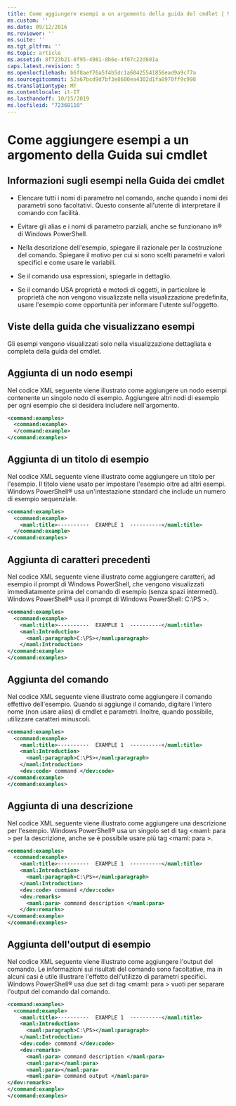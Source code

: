 ```yaml
---
title: Come aggiungere esempi a un argomento della guida del cmdlet | Microsoft Docs
ms.custom: ''
ms.date: 09/12/2016
ms.reviewer: ''
ms.suite: ''
ms.tgt_pltfrm: ''
ms.topic: article
ms.assetid: 8f723b21-8f95-4981-8b6e-4f07c22d601a
caps.latest.revision: 5
ms.openlocfilehash: b6f8aef76a5f4b5dc1a60425541856ead9a9c77a
ms.sourcegitcommit: 52a67bcd9d7bf3e8600ea4302d1fa8970ff9c998
ms.translationtype: MT
ms.contentlocale: it-IT
ms.lasthandoff: 10/15/2019
ms.locfileid: "72368110"
---
```

# <a name="how-to-add-examples-to-a-cmdlet-help-topic"></a>Come aggiungere esempi a un argomento della Guida sui cmdlet

## <a name="things-to-know-about-examples-in-cmdlet-help"></a>Informazioni sugli esempi nella Guida dei cmdlet

- Elencare tutti i nomi di parametro nel comando, anche quando i nomi dei parametri sono facoltativi. Questo consente all'utente di interpretare il comando con facilità.

- Evitare gli alias e i nomi di parametro parziali, anche se funzionano in® di Windows PowerShell.

- Nella descrizione dell'esempio, spiegare il razionale per la costruzione del comando. Spiegare il motivo per cui si sono scelti parametri e valori specifici e come usare le variabili.

- Se il comando usa espressioni, spiegarle in dettaglio.

- Se il comando USA proprietà e metodi di oggetti, in particolare le proprietà che non vengono visualizzate nella visualizzazione predefinita, usare l'esempio come opportunità per informare l'utente sull'oggetto.

## <a name="help-views-that-display-examples"></a>Viste della guida che visualizzano esempi

Gli esempi vengono visualizzati solo nella visualizzazione dettagliata e completa della guida del cmdlet.

## <a name="adding-an-examples-node"></a>Aggiunta di un nodo esempi

Nel codice XML seguente viene illustrato come aggiungere un nodo esempi contenente un singolo nodo di esempio. Aggiungere altri nodi di esempio per ogni esempio che si desidera includere nell'argomento.

```xml
<command:examples>
  <command:example>
  </command:example>
</command:examples>
```

## <a name="adding-an-example-title"></a>Aggiunta di un titolo di esempio

Nel codice XML seguente viene illustrato come aggiungere un titolo per l'esempio. Il titolo viene usato per impostare l'esempio oltre ad altri esempi. Windows PowerShell® usa un'intestazione standard che include un numero di esempio sequenziale.

```xml
<command:examples>
  <command:example>
    <maml:title>----------  EXAMPLE 1  ----------</maml:title>
  </command:example>
</command:examples>
```

## <a name="adding-preceding-characters"></a>Aggiunta di caratteri precedenti

Nel codice XML seguente viene illustrato come aggiungere caratteri, ad esempio il prompt di Windows PowerShell, che vengono visualizzati immediatamente prima del comando di esempio (senza spazi intermedi). Windows PowerShell® usa il prompt di Windows PowerShell: C:\PS >.

```xml
<command:examples>
  <command:example>
    <maml:title>----------  EXAMPLE 1  ----------</maml:title>
    <maml:Introduction>
      <maml:paragraph>C:\PS></maml:paragraph>
    </maml:Introduction>
</command:example>
</command:examples>
```

## <a name="adding-the-command"></a>Aggiunta del comando

Nel codice XML seguente viene illustrato come aggiungere il comando effettivo dell'esempio. Quando si aggiunge il comando, digitare l'intero nome (non usare alias) di cmdlet e parametri. Inoltre, quando possibile, utilizzare caratteri minuscoli.

```xml
<command:examples>
  <command:example>
    <maml:title>----------  EXAMPLE 1  ----------</maml:title>
    <maml:Introduction>
      <maml:paragraph>C:\PS></maml:paragraph>
    </maml:Introduction>
    <dev:code> command </dev:code>
</command:example>
</command:examples>
```

## <a name="adding-a-description"></a>Aggiunta di una descrizione

Nel codice XML seguente viene illustrato come aggiungere una descrizione per l'esempio. Windows PowerShell® usa un singolo set di tag \<maml: para > per la descrizione, anche se è possibile usare più tag \<maml: para >.

```xml
<command:examples>
  <command:example>
    <maml:title>----------  EXAMPLE 1  ----------</maml:title>
    <maml:Introduction>
      <maml:paragraph>C:\PS></maml:paragraph>
    </maml:Introduction>
    <dev:code> command </dev:code>
    <dev:remarks>
      <maml:para> command description </maml:para>
    </dev:remarks>
</command:example>
</command:examples>
```

## <a name="adding-example-output"></a>Aggiunta dell'output di esempio

Nel codice XML seguente viene illustrato come aggiungere l'output del comando. Le informazioni sui risultati del comando sono facoltative, ma in alcuni casi è utile illustrare l'effetto dell'utilizzo di parametri specifici. Windows PowerShell® usa due set di tag \<maml: para > vuoti per separare l'output del comando dal comando.

```xml
<command:examples>
  <command:example>
    <maml:title>----------  EXAMPLE 1  ----------</maml:title>
    <maml:Introduction>
      <maml:paragraph>C:\PS></maml:paragraph>
    </maml:Introduction>
    <dev:code> command </dev:code>
    <dev:remarks>
      <maml:para> command description </maml:para>
      <maml:para></maml:para>
      <maml:para></maml:para>
      <maml:para> command output </maml:para>
</dev:remarks>
</command:example>
</command:examples>
```